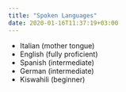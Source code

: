 ```yaml
---
title: "Spoken Languages"
date: 2020-01-16T11:37:19+03:00
---
```


- Italian (mother tongue)
- English (fully proficient)
- Spanish (intermediate)
- German (intermediate)
- Kiswahili (beginner)
